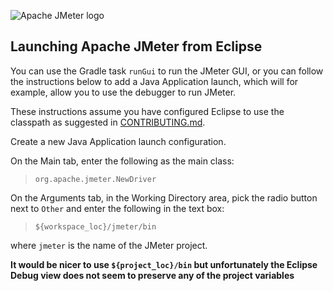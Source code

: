 ![Apache JMeter logo](https://jmeter.apache.org/images/logo.svg)

## Launching Apache JMeter from Eclipse

You can use the Gradle task `runGui` to run the JMeter GUI, or you can follow the instructions
below to add a Java Application launch, which will for example, allow you to use the debugger to
run JMeter.

These instructions assume you have configured Eclipse to use the classpath
as suggested in [CONTRIBUTING.md](CONTRIBUTING.md).

Create a new Java Application launch configuration.

On the Main tab, enter the following as the main class:

> `org.apache.jmeter.NewDriver`

On the Arguments tab, in the Working Directory area, pick the radio
button next to `Other` and enter the following in the text box:

> `${workspace_loc}/jmeter/bin`

 where `jmeter` is the name of the JMeter project.

 **It would be nicer to use `${project_loc}/bin` but unfortunately the Eclipse Debug view does not seem to preserve any of the project variables**
